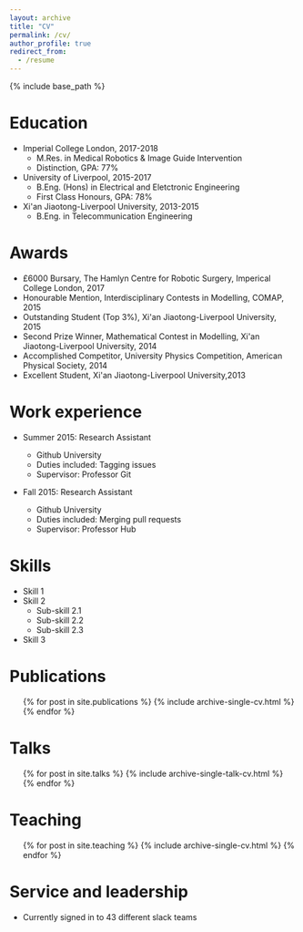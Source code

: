 ```yaml
---
layout: archive
title: "CV"
permalink: /cv/
author_profile: true
redirect_from:
  - /resume
---
```


{% include base_path %}

Education
======
* Imperial College London, 2017-2018
  * M.Res. in Medical Robotics & Image Guide Intervention
  * Distinction, GPA: 77%
* University of Liverpool, 2015-2017
  * B.Eng. (Hons) in Electrical and Eletctronic Engineering
  * First Class Honours, GPA: 78%
* Xi'an Jiaotong-Liverpool University, 2013-2015
  * B.Eng. in Telecommunication Engineering

Awards
======
* £6000 Bursary, The Hamlyn Centre for Robotic Surgery, Imperical College London, 2017
* Honourable Mention, Interdisciplinary Contests in Modelling, COMAP, 2015
* Outstanding Student (Top 3%), Xi'an Jiaotong-Liverpool University, 2015
* Second Prize Winner, Mathematical Contest in Modelling, Xi'an Jiaotong-Liverpool University, 2014
* Accomplished Competitor, University Physics Competition, American Physical Society, 2014
* Excellent Student, Xi'an Jiaotong-Liverpool University,2013

Work experience
======
* Summer 2015: Research Assistant
  * Github University
  * Duties included: Tagging issues
  * Supervisor: Professor Git

* Fall 2015: Research Assistant
  * Github University
  * Duties included: Merging pull requests
  * Supervisor: Professor Hub
  
Skills
======
* Skill 1
* Skill 2
  * Sub-skill 2.1
  * Sub-skill 2.2
  * Sub-skill 2.3
* Skill 3

Publications
======
  <ul>{% for post in site.publications %}
    {% include archive-single-cv.html %}
  {% endfor %}</ul>
  
Talks
======
  <ul>{% for post in site.talks %}
    {% include archive-single-talk-cv.html %}
  {% endfor %}</ul>
  
Teaching
======
  <ul>{% for post in site.teaching %}
    {% include archive-single-cv.html %}
  {% endfor %}</ul>
  
Service and leadership
======
* Currently signed in to 43 different slack teams
